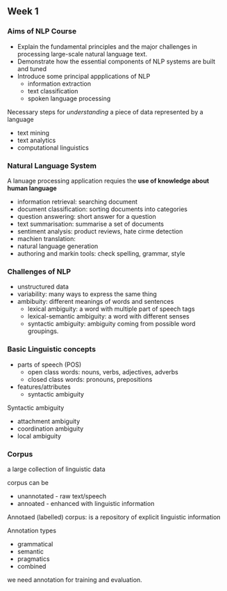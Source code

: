 ## Week 1

### Aims of NLP Course

* Explain the fundamental principles and the major challenges in processing large-scale natural language text.
* Demonstrate how the essential components of NLP systems are built and tuned
* Introduce some principal appplications of NLP
    * information extraction
    * text classification
    * spoken language processing

Necessary steps for *understanding* a piece of data represented by a language

* text mining
* text analytics
* computational linguistics

### Natural Language System

A lanuage processing application requies the **use of knowledge about human language**

* information retrieval: searching document
* document classification: sorting documents into categories
* question answering: short answer for a question
* text summarisation: summarise a set of documents
* sentiment analysis: product reviews, hate cirme detection
* machien translation:
* natural language generation
* authoring and markin tools: check spelling, grammar, style

### Challenges of NLP

* unstructured data
* variability: many ways to express the same thing
* ambibuity: different meanings of words and sentences
    * lexical ambiguity: a word with multiple part of speech tags
    * lexical-semantic ambiguity: a word with different senses
    * syntactic ambiguity: ambiguity coming from possible word groupings.

### Basic Linguistic concepts

* parts of speech (POS)
    * open class words: nouns, verbs, adjectives, adverbs
    * closed class words: pronouns, prepositions
* features/attributes
    * syntactic ambiguity

Syntactic ambiguity

* attachment ambiguity
* coordination ambiguity
* local ambiguity

### Corpus

a large collection of linguistic data

corpus can be 
* unannotated - raw text/speech
* annoated - enhanced with linguistic information

Annotaed (labelled) corpus: is a repository of explicit linguistic information

Annotation types
* grammatical
* semantic
* pragmatics
* combined

we need annotation for training and evaluation.